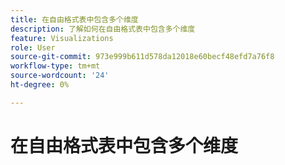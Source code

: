 ```yaml
---
title: 在自由格式表中包含多个维度
description: 了解如何在自由格式表中包含多个维度
feature: Visualizations
role: User
source-git-commit: 973e999b611d578da12018e60becf48efd7a76f8
workflow-type: tm+mt
source-wordcount: '24'
ht-degree: 0%

---
```


# 在自由格式表中包含多个维度





